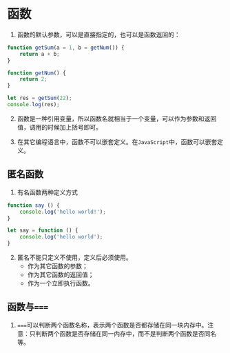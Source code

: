 # 函数

1. 函数的默认参数，可以是直接指定的，也可以是函数返回的：
```javascript
function getSum(a = 1, b = getNum()) {
    return a + b;
}

function getNum() {
    return 2;
}

let res = getSum(22);
console.log(res);
```

2. 函数是一种引用变量，所以函数名就相当于一个变量，可以作为参数和返回值，调用的时候加上括号即可。

3. 在其它编程语言中，函数不可以嵌套定义。在`JavaScript`中，函数可以嵌套定义。

## 匿名函数

1. 有名函数两种定义方式
```javascript
function say () {
    console.log('hello world!');
}

let say = function () {
    console.log('hello world');
}
```

2. 匿名不能只定义不使用，定义后必须使用。
    - 作为其它函数的参数；
    - 作为其它函数的返回值；
    - 作为一个立即执行函数。

## 函数与`===`

1. `===`可以判断两个函数名称，表示两个函数是否都存储在同一块内存中。注意：只判断两个函数是否存储在同一内存中，而不是判断两个函数是否同名等。